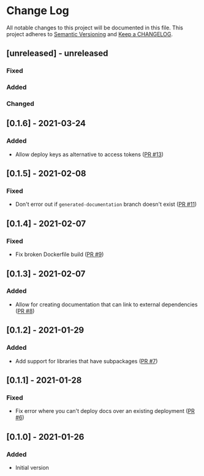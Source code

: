 # Change Log

All notable changes to this project will be documented in this file. This project adheres to [Semantic Versioning](http://semver.org/) and [Keep a CHANGELOG](http://keepachangelog.com/).

## [unreleased] - unreleased

### Fixed


### Added


### Changed


## [0.1.6] - 2021-03-24

### Added

- Allow deploy keys as alternative to access tokens ([PR #13](https://github.com/ponylang/library-documentation-action/pull/13))

## [0.1.5] - 2021-02-08

### Fixed

- Don't error out if `generated-documentation` branch doesn't exist ([PR #11](https://github.com/ponylang/library-documentation-action/pull/11))

## [0.1.4] - 2021-02-07

### Fixed

- Fix broken Dockerfile build ([PR #9](https://github.com/ponylang/library-documentation-action/pull/9))

## [0.1.3] - 2021-02-07

### Added

- Allow for creating documentation that can link to external dependencies ([PR #8](https://github.com/ponylang/library-documentation-action/pull/8))

## [0.1.2] - 2021-01-29

### Added

- Add support for libraries that have subpackages ([PR #7](https://github.com/ponylang/library-documentation-action/pull/7))

## [0.1.1] - 2021-01-28

### Fixed

- Fix error where you can't deploy docs over an existing deployment ([PR #6](https://github.com/ponylang/library-documentation-action/pull/6))

## [0.1.0] - 2021-01-26

### Added

- Initial version

